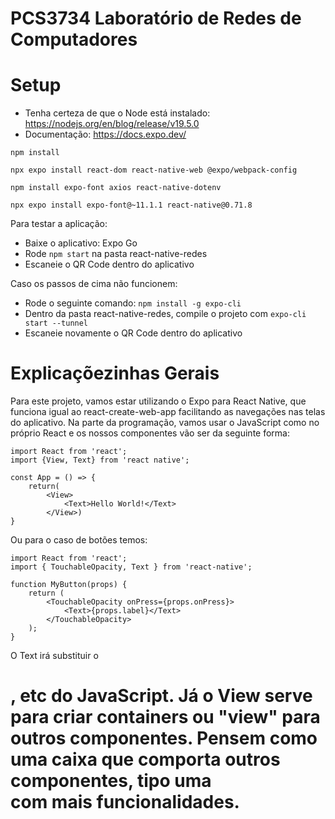 # PCS3734 Laboratório de Redes de Computadores

# Setup

- Tenha certeza de que o Node está instalado: https://nodejs.org/en/blog/release/v19.5.0
- Documentação: https://docs.expo.dev/

`npm install`

`npx expo install react-dom react-native-web @expo/webpack-config`

`npm install expo-font axios react-native-dotenv`

`npx expo install expo-font@~11.1.1 react-native@0.71.8`

Para testar a aplicação:

- Baixe o aplicativo: Expo Go
- Rode `npm start` na pasta react-native-redes
- Escaneie o QR Code dentro do aplicativo

Caso os passos de cima não funcionem:

- Rode o seguinte comando: `npm install -g expo-cli`
- Dentro da pasta react-native-redes, compile o projeto com `expo-cli start --tunnel`
- Escaneie novamente o QR Code dentro do aplicativo

# Explicaçõezinhas Gerais

Para este projeto, vamos estar utilizando o Expo para React Native, que funciona igual ao react-create-web-app facilitando as navegações nas telas do aplicativo. Na parte da programação, vamos usar o JavaScript como no próprio React e os nossos componentes vão ser da seguinte forma:

```
import React from 'react';
import {View, Text} from 'react native';

const App = () => {
    return(
        <View>
            <Text>Hello World!</Text>
        </View>)
}
```

Ou para o caso de botões temos:

```
import React from 'react';
import { TouchableOpacity, Text } from 'react-native';

function MyButton(props) {
    return (
        <TouchableOpacity onPress={props.onPress}>
            <Text>{props.label}</Text>
        </TouchableOpacity>
    );
}
```

O Text irá substituir o <h1>, <p1> etc do JavaScript. Já o View serve para criar containers ou "view" para outros componentes. Pensem como uma caixa que comporta outros componentes, tipo uma <div> com mais funcionalidades.
